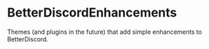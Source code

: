 # BetterDiscordEnhancements
Themes (and plugins in the future) that add simple enhancements to BetterDiscord.
